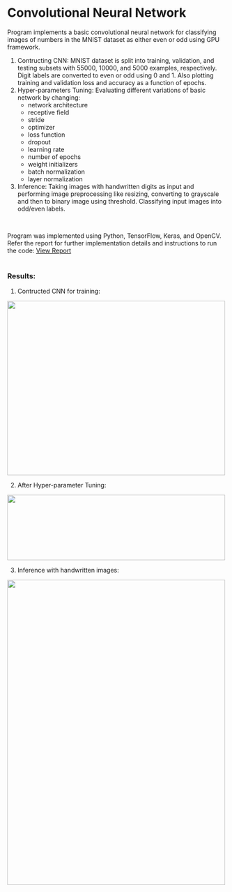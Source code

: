 # Convolutional Neural Network

Program implements a basic convolutional neural network for classifying images of numbers in the MNIST dataset as either even or odd using GPU framework.
1. Contructing CNN: MNIST dataset is split into training, validation, and testing subsets with 55000, 10000, and 5000 examples, respectively. Digit labels are converted to even or odd using 0 and 1. Also plotting training and validation loss and accuracy as a function of epochs.
2. Hyper-parameters Tuning: Evaluating different variations of basic network by changing:
   * network architecture
   * receptive field
   * stride
   * optimizer
   * loss function
   * dropout
   * learning rate
   * number of epochs
   * weight initializers
   * batch normalization
   * layer normalization
3. Inference: Taking images with handwritten digits as input and performing image preprocessing like resizing, converting to grayscale and then to binary image using threshold. Classifying input images into odd/even labels.
<br/>

Program was implemented using Python, TensorFlow, Keras, and OpenCV. Refer the report for further implementation details and instructions to run the code:
<a href="https://github.com/chandnii7/ConvolutionalNeuralNetwork/blob/main/doc/Report_A3_Chandni_Patel.pdf">View Report</a>
<br/><br/>

### Results:
1. Contructed CNN for training:
<img src="https://github.com/chandnii7/ConvolutionalNeuralNetwork/blob/main/data/out1.jpg" height="400" width="500"/>
<br/>

2. After Hyper-parameter Tuning:
<img src="https://github.com/chandnii7/ConvolutionalNeuralNetwork/blob/main/data/out2.jpg" height="150" width="500"/>
<br/>

3. Inference with handwritten images:
<img src="https://github.com/chandnii7/ConvolutionalNeuralNetwork/blob/main/data/out3.jpg" height="700" width="500"/>
<br/>

